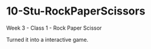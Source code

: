 # 10-Stu-RockPaperScissors
Week 3 - Class 1 - Rock Paper Scissor

Turned it into a interactive game.
